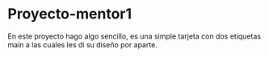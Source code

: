# Proyecto-mentor1
En este proyecto hago algo sencillo, es una simple tarjeta con dos etiquetas main a las cuales les di su diseño por aparte.
